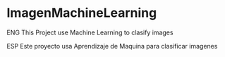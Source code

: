 # ImagenMachineLearning
ENG
This Project use Machine Learning to clasify images

ESP
Este proyecto usa Aprendizaje de Maquina para clasificar imagenes

